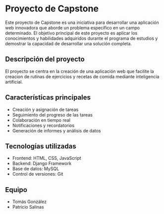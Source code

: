 # Proyecto de Capstone

Este proyecto de Capstone es una iniciativa para desarrollar una aplicación web innovadora que aborde un problema específico en un campo determinado. El objetivo principal de este proyecto es aplicar los conocimientos y habilidades adquiridos durante el programa de estudios y demostrar la capacidad de desarrollar una solución completa.

## Descripción del proyecto

El proyecto se centra en la creación de una aplicación web que facilite la creacion de rutinas de ejercicios y recetas de comida mediante inteligencia artificial.

## Características principales

- Creación y asignación de tareas
- Seguimiento del progreso de las tareas
- Colaboración en tiempo real
- Notificaciones y recordatorios
- Generación de informes y análisis de datos

## Tecnologías utilizadas

- Frontend: HTML, CSS, JavaScript
- Backend: Django Framework
- Base de datos: MySQL
- Control de versiones: Git

## Equipo

- Tomás González
- Patricio Salinas
